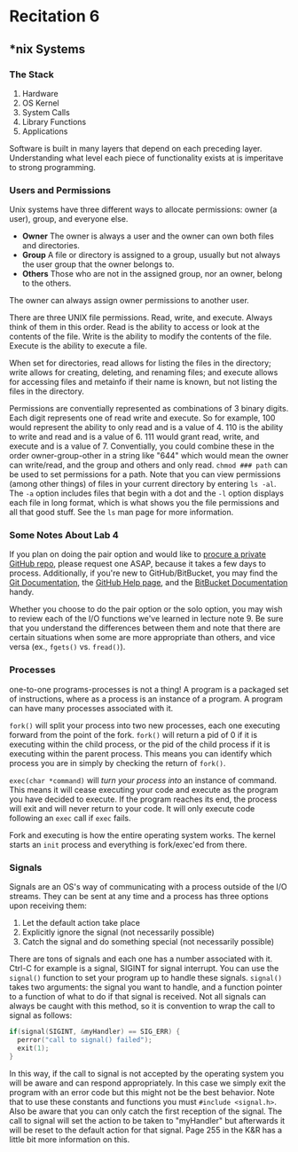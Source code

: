 # Recitation 6 #

## *nix Systems ##

### The Stack ###

  1. Hardware
  2. OS Kernel
  3. System Calls
  4. Library Functions
  5. Applications

Software is built in many layers that depend on each preceding layer.
Understanding what level each piece of functionality exists at is imperitave to
strong programming.

### Users and Permissions ###

Unix systems have three different ways to allocate permissions: owner (a user),
group, and everyone else.

  - **Owner** The owner is always a user and the owner can own both files and
    directories.
  - **Group** A file or directory is assigned to a group, usually but not always
    the user group that the owner belongs to.
  - **Others** Those who are not in the assigned group, nor an owner, belong to
    the others.

The owner can always assign owner permissions to another user.

There are three UNIX file permissions. Read, write, and execute. Always think of
them in this order. Read is the ability to access or look at the contents of
the file. Write is the ability to modify the contents of the file. Execute is 
the ability to execute a file.

When set for directories, read allows for listing the files in the directory;
write allows for creating, deleting, and renaming files; and execute allows for
accessing files and metainfo if their name is known, but not listing the files
in the directory.

Permissions are conventially represented as combinations of 3 binary digits.
Each digit represents one of read write and execute. So for example, 100
would represent the ability to only read and is a value of 4. 110 is the
ability to write and read and is a value of 6. 111 would grant read, write,
and execute and is a value of 7. Conventially, you could combine these in the
order owner-group-other in a string like "644" which would mean the owner can
write/read, and the group and others and only read. `chmod ### path` can
be used to set permissions for a path. Note that you can view permissions 
(among other things) of files in your current directory by entering `ls -al`.
The `-a` option includes files that begin with a dot and the `-l` option displays 
each file in long format, which is what shows you the file permissions
and all that good stuff. See the `ls` man page for more information. 

### Some Notes About Lab 4 ###
If you plan on doing the pair option and would like to 
[procure a private GitHub repo](https://github.com/edu), please request one ASAP,
because it takes a few days to process. Additionally, if you're new to GitHub/BitBucket,
you may find the [Git Documentation](http://git-scm.com/book), the 
[GitHub Help page](https://help.github.com/), and the 
[BitBucket Documentation](https://confluence.atlassian.com/display/BITBUCKET/Bitbucket+Documentation+Home)
handy.

Whether you choose to do the pair option or the solo option, you may wish to 
review each of the I/O functions we've learned in lecture note 9. Be sure that 
you understand the differences between them and note that there are certain situations
when some are more appropriate than others, and vice versa (ex., `fgets()` vs. `fread()`).

### Processes ###

one-to-one programs-processes is not a thing! A program is a packaged set of
instructions, where as a process is an instance of a program. A program can have
many processes associated with it. 

`fork()` will split your process into two new processes, each one executing
forward from the point of the fork. `fork()` will return a pid of 0 if it is
executing within the child process, or the pid of the child process if it is
executing within the parent process. This means you can identify which process
you are in simply by checking the return of `fork()`. 

`exec(char *command)` will *turn your process into* an instance of command. This
means it will cease executing your code and execute as the program you have
decided to execute. If the program reaches its end, the process will exit and
will never return to your code. It will only execute code following an `exec`
call if `exec` fails.

Fork and executing is how the entire operating system works. The kernel starts
an `init` process and everything is fork/exec'ed from there.

### Signals ###

Signals are an OS's way of communicating with a process outside of the I/O
streams. They can be sent at any time and a process has three options upon
receiving them:

  1. Let the default action take place
  2. Explicitly ignore the signal (not necessarily possible)
  3. Catch the signal and do something special (not necessarily possible)

There are tons of signals and each one has a number associated with it. Ctrl-C
for example is a signal, SIGINT for signal interrupt. You can use the `signal()`
function to set your program up to handle these signals. `signal()` takes two
arguments: the signal you want to handle, and a function pointer to a function
of what to do if that signal is received. Not all signals can always be caught
with this method, so it is convention to wrap the call to signal as follows:

```c
if(signal(SIGINT, &myHandler) == SIG_ERR) {
  perror("call to signal() failed");
  exit(1);
}
```

In this way, if the call to signal is not accepted by the operating system you
will be aware and can respond appropriately. In this case we simply exit the
program with an error code but this might not be the best behavior. Note that to
use these constants and functions you must `#include <signal.h>`. Also be aware
that you can only catch the first reception of the signal. The call to signal
will set the action to be taken to "myHandler" but afterwards it will be reset
to the default action for that signal. Page 255 in the K&R has a little bit more
information on this.
